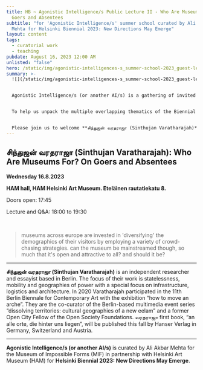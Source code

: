 ```yaml
---
title: HB ~ Agonistic Intelligence/s Public Lecture II - Who Are Museums For? On
  Goers and Absentees
subtitle: "for 'Agonistic Intelligence/s' summer school curated by Ali Akbar
  Mehta for Helsinki Biennial 2023: New Directions May Emerge"
layout: content
tags:
  - curatorial work
  - teaching
pubdate: August 16, 2023 12:00 AM
unlisted: "false"
hero: /static/img/agonistic-intelligences-s_summer-school-2023_guest-lecture_2.png
summary: >-
  ![](/static/img/agonistic-intelligences-s_summer-school-2023_guest-lecture_2.png)


  Agonistic Intelligence/s (or another AI/s) is a gathering of invited provocateurs, guest speakers, and participants that convenes as a Summer School for the Helsinki Biennial 2023. This research-led working group engages with a shortlisted selection of the HAM art collection as a key focal node and as an ‘archival site of inquiry’. 


  To help us unpack the multiple overlapping thematics of the Biennial NEW DIRECTIONS MAY EMERGE and the Summer School, guest speakers are invited to engage with the working group and conduct open-to-public lectures. 


  Please join us to welcome **சிந்துஜன் வரதராஜா ​(Sinthujan Varatharajah​)**
---
```

## சிந்துஜன் வரதராஜா (Sinthujan Varatharajah): Who Are Museums For? On Goers and Absentees

**Wednesday 16.8.2023** 

**HAM hall, HAM Helsinki Art Museum. Eteläinen rautatiekatu 8.**

Doors open: 17:45

Lecture and Q&A: 18:00 to 19:30

<br/>

> museums across europe are invested in 'diversifying' the demographics of their visitors by employing a variety of crowd-chasing strategies. can the museum be mainstreamed though, so much that it's open and attractive to all? and should it be?

- - -

**சிந்துஜன் வரதராஜா (Sinthujan Varatharajah)** is an independent researcher and essayist based in Berlin. The focus of their work is statelessness, mobility and geographies of power with a special focus on infrastructure, logistics and architecture. In 2020 Varatharajah participated in the 11th Berlin Biennale for Contemporary Art with the exhibition “how to move an arche”. They are the co-curator of the Berlin-based multimedia event series “dissolving territories: cultural geographies of a new eelam” and a former Open City Fellow of the Open Society Foundations. வரதராஜா first book, “an alle orte, die hinter uns liegen”, will be published this fall by Hanser Verlag in Germany, Switzerland and Austria.

- - -

**Agonistic Intelligence/s (or another AI/s)** is curated by Ali Akbar Mehta for the Museum of Impossible Forms (MIF) in partnership with Helsinki Art Museum (HAM) for **Helsinki Biennial 2023: New Directions May Emerge**.